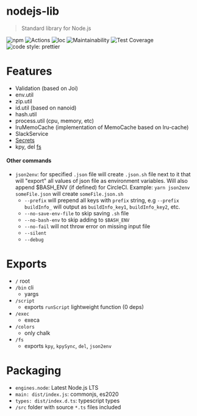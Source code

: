 # nodejs-lib

> Standard library for Node.js

![npm](https://img.shields.io/npm/v/@naturalcycles/nodejs-lib/latest.svg)
![Actions](https://github.com/NaturalCycles/nodejs-lib/workflows/default/badge.svg)
![loc](https://badgen.net/codeclimate/loc/NaturalCycles/nodejs-lib)
![Maintainability](https://api.codeclimate.com/v1/badges/119a3b4735c4ed81cf84/maintainability)
![Test Coverage](https://api.codeclimate.com/v1/badges/119a3b4735c4ed81cf84/test_coverage)
![code style: prettier](https://img.shields.io/badge/code_style-prettier-ff69b4.svg?style=flat-square)

# Features

- Validation (based on Joi)
- env.util
- zip.util
- id.util (based on nanoid)
- hash.util
- process.util (cpu, memory, etc)
- lruMemoCache (implementation of MemoCache based on lru-cache)
- SlackService
- [Secrets](./doc/secrets.md)
- kpy, del [fs](./doc/fs.md)

#### Other commands

- `json2env`: for specified `.json` file will create `.json.sh` file next to it that will "export"
  all values of json file as environment variables. Will also append \$BASH_ENV (if defined) for
  CircleCI. Example: `yarn json2env someFile.json` will create `someFile.json.sh`
  - `--prefix` will prepend all keys with `prefix` string, e.g `--prefix buildInfo_` will output as
    `buildInfo_key1`, `buildInfo_key2`, etc.
  - `--no-save-env-file` to skip saving `.sh` file
  - `--no-bash-env` to skip adding to `$BASH_ENV`
  - `--no-fail` will not throw error on missing input file
  - `--silent`
  - `--debug`

# Exports

- `/` root
- `/bin` cli
  - yargs
- `/script`
  - exports `runScript` lightweight function (0 deps)
- `/exec`
  - execa
- `/colors`
  - only chalk
- `/fs`
  - exports `kpy`, `kpySync`, `del`, `json2env`

# Packaging

- `engines.node`: Latest Node.js LTS
- `main: dist/index.js`: commonjs, es2020
- `types: dist/index.d.ts`: typescript types
- `/src` folder with source `*.ts` files included
